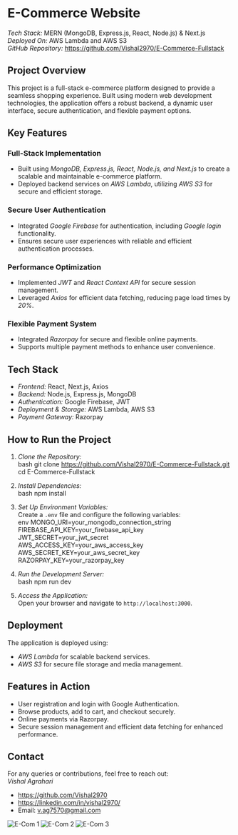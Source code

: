 # E-Commerce Website  

*Tech Stack:* MERN (MongoDB, Express.js, React, Node.js) & Next.js  
*Deployed On:* AWS Lambda and AWS S3  
*GitHub Repository:* https://github.com/Vishal2970/E-Commerce-Fullstack  

## Project Overview  
This project is a full-stack e-commerce platform designed to provide a seamless shopping experience. Built using modern web development technologies, the application offers a robust backend, a dynamic user interface, secure authentication, and flexible payment options.  

## Key Features  

### Full-Stack Implementation  
- Built using *MongoDB, Express.js, React, Node.js, and Next.js* to create a scalable and maintainable e-commerce platform.  
- Deployed backend services on *AWS Lambda*, utilizing *AWS S3* for secure and efficient storage.  

### Secure User Authentication  
- Integrated *Google Firebase* for authentication, including *Google login* functionality.  
- Ensures secure user experiences with reliable and efficient authentication processes.  

### Performance Optimization  
- Implemented *JWT* and *React Context API* for secure session management.  
- Leveraged *Axios* for efficient data fetching, reducing page load times by *20%*.  

### Flexible Payment System  
- Integrated *Razorpay* for secure and flexible online payments.  
- Supports multiple payment methods to enhance user convenience.  

## Tech Stack  
- *Frontend:* React, Next.js, Axios  
- *Backend:* Node.js, Express.js, MongoDB  
- *Authentication:* Google Firebase, JWT  
- *Deployment & Storage:* AWS Lambda, AWS S3  
- *Payment Gateway:* Razorpay  

## How to Run the Project  

1. *Clone the Repository:*  
   bash
   git clone https://github.com/Vishal2970/E-Commerce-Fullstack.git
   cd E-Commerce-Fullstack
   

2. *Install Dependencies:*  
   bash
   npm install
   

3. *Set Up Environment Variables:*  
   Create a `.env` file and configure the following variables:  
   env
   MONGO_URI=your_mongodb_connection_string
   FIREBASE_API_KEY=your_firebase_api_key
   JWT_SECRET=your_jwt_secret
   AWS_ACCESS_KEY=your_aws_access_key
   AWS_SECRET_KEY=your_aws_secret_key
   RAZORPAY_KEY=your_razorpay_key
   

4. *Run the Development Server:*  
   bash
   npm run dev
   

5. *Access the Application:*  
   Open your browser and navigate to `http://localhost:3000`.  

## Deployment  
The application is deployed using:  
- *AWS Lambda* for scalable backend services.  
- *AWS S3* for secure file storage and media management.  

## Features in Action  
- User registration and login with Google Authentication.  
- Browse products, add to cart, and checkout securely.  
- Online payments via Razorpay.  
- Secure session management and efficient data fetching for enhanced performance.  

## Contact  
For any queries or contributions, feel free to reach out:  
*Vishal Agrahari*  
- https://github.com/Vishal2970  
- https://linkedin.com/in/vishal2970/  
- Email: [v.ag7570@gmail.com](mailto:v.ag7570@gmail.com)


![E-Com 1](https://user-images.githubusercontent.com/96405876/236608972-78bc3e7d-68d2-4113-8b46-ce7838c99493.png)
![E-Com 2](https://user-images.githubusercontent.com/96405876/236609020-02c8d302-feec-4e52-8b3b-b6efcf09acf9.png)
![E-Com 3](https://user-images.githubusercontent.com/96405876/236609041-56a19338-e2d3-43ef-af5e-e861b4c97e9c.png)

